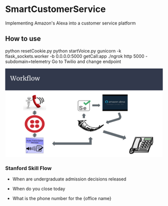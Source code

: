 # SmartCustomerService
Implementing Amazon's Alexa into a customer service platform

## How to use

python resetCookie.py
python startVoice.py
gunicorn -k flask_sockets.worker -b 0.0.0.0:5000 getCall:app
./ngrok http 5000 -subdomain=telemetry
Go to Twilio and change endpoint


<p align="center">
<img src ="static/workflow.png">
</p>


### Stanford Skill Flow

- When are undergraduate admission decisions released

- When do you close today

- What is the phone number for the {office name}

